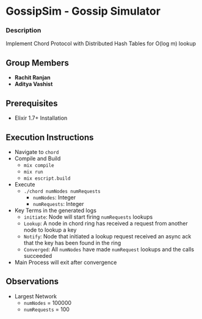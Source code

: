 # GossipSim - Gossip Simulator 
### Description 
Implement Chord Protocol with Distributed Hash Tables for O(log m) lookup  

## Group Members 
  - **Rachit Ranjan** 
  - **Aditya Vashist** 

## Prerequisites 
  - Elixir 1.7+ Installation  

## Execution Instructions 
  - Navigate to `chord`  
  - Compile and Build 
    - `mix compile`
    - `mix run` 
    - `mix escript.build`
  - Execute 
    - `./chord numNodes numRequests` 
      - `numNodes`: Integer 
      - `numRequests`: Integer
  - Key Terms in the generated logs 
    - `initiate`: Node will start firing `numRequests` lookups
    - `Lookup`: A node in chord ring has received a request from another node to lookup a key 
    - `Notify`: Node that initiated a lookup request received an async ack that the key has been found in the ring 
    - `Converged`: All `numNodes` have made `numRequest` lookups and the calls succeeded
  - Main Process will exit after convergence 

## Observations 
  - Largest Network 
    - `numNodes` = 100000
    - `numRequests` = 100 